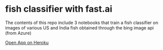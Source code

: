 # fish classifier with fast.ai

The contents of this repo include 3 notebooks that train a fish classifier on images of various US and India fish obtained through the bing image api (from Azure)

[Open App on Heroku](https://fish-clf-innov-95.herokuapp.com/)



